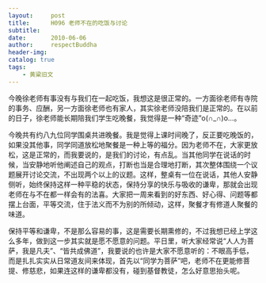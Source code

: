 ```yaml
---
layout:     post
title:      H096 老师不在的吃饭与讨论
subtitle:   
date:       2010-06-06
author:     respectBuddha
header-img: 
catalog: true
tags:
    - 黄粱旧文
---
```


今晚徐老师有事没有与我们在一起吃饭，我想这是很正常的。一方面徐老师有寺院的事务、应酬，另一方面徐老师也有家人，其实徐老师没陪我们是正常的。在以前的日子，徐老师能长期陪我们学生吃晚餐，我觉得是一种“奇迹”o(∩_∩)o…。

今晚共有约八九位同学围桌共进晚餐。我是觉得上课时间晚了，反正要吃晚饭的，如果没其他事，同学同道放松地聚餐是一种上等的福分。因为老师不在，大家更放松，这是正常的，而我要说的，是我们的讨论，有点乱。当其他同学在说话的时候，当安静地听他阐述自己的观点，打断也当是合理地打断，其次整体围绕一个议题展开讨论交流，不出现两个以上的议题。这样，整桌有一位在说话，其他人安静侧听，始终保持这样一种平稳的状态，保持分享的快乐与吸收的谦卑，那就会出现老师在与不在都一样会有的法喜。大家把一周来看到的好东西、好心得、问题等都摆上台面，平等交流，住于法义而不为别的所倾动，这样，聚餐才有修道人聚餐的味道。

保持平等和谦卑，不是那么容易的事，这是需要长期熏修的，不过我想已经上学这么多年，做到这一步其实就是愿不愿意的问题。平日里，听大家经常说“人人为菩萨，我是凡夫”、“皆共成佛道”，我要说的也许是大家不愿意听的：不眼高手低，而是扎扎实实从日常道友间来体现，首先以“同学为菩萨”吧，老师不在更能修菩提、修慈悲，如果连这样的谦卑都没有，碰到基督教徒，怎么好意思抬头呢。
